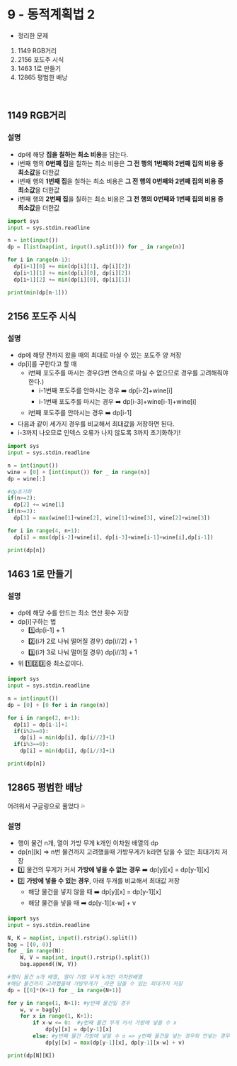 # 9 - 동적계획법 2

 - 정리한 문제
 1. 1149 RGB거리
 2. 2156 포도주 시식
 3. 1463 1로 만들기
 4. 12865 평범한 배낭
 <br>

 ## 1149 RGB거리

 ### 설명
 - dp에 해당 **집을 칠하는 최소 비용**을 담는다.
 - i번째 행의 **0번째 집**을 칠하는 최소 비용은 **그 전 행의 1번째와 2번째 집의 비용 중 최소값**을 더한값
 - i번째 행의 **1번째 집**을 칠하는 최소 비용은 **그 전 행의 0번째와 2번째 집의 비용 중 최소값**을 더한값
 - i번째 행의 **2번째 집**을 칠하는 최소 비용은 **그 전 행의 0번째와 1번째 집의 비용 중 최소값**을 더한값


```python
import sys
input = sys.stdin.readline

n = int(input())
dp = [list(map(int, input().split())) for _ in range(n)]

for i in range(n-1):
  dp[i+1][0] += min(dp[i][1], dp[i][2])
  dp[i+1][1] += min(dp[i][0], dp[i][2])
  dp[i+1][2] += min(dp[i][0], dp[i][1])

print(min(dp[n-1]))
```

## 2156 포도주 시식

 ### 설명
 - dp에 해당 잔까지 왔을 때의 최대로 마실 수 있는 포도주 양 저장
 - dp[i]를 구한다고 할 때
	 -  i번째 포도주를 마시는 경우(3번 연속으로 마실 수 없으므로 경우를 고려해줘야 한다.)
		 - i-1번째 포도주를 안마시는 경우 ➡️ dp[i-2]+wine[i]
		 - i-1번째 포도주를 마시는 경우 ➡️ dp[i-3]+wine[i-1]+wine[i]
	- i번째 포도주를 안마시는 경우  ➡️ dp[i-1]
- 다음과 같이 세가지 경우를 비교해서 최대값을 저장하면 된다.
- i-3까지 나오므로 인덱스 오류가 나지 않도록 3까지 초기화하기!


```python
import sys
input = sys.stdin.readline

n = int(input())
wine = [0] + [int(input()) for _ in range(n)]
dp = wine[:]

#dp초기화
if(n>=2):
  dp[2] += wine[1]
if(n>=3):
  dp[3] = max(wine[1]+wine[2], wine[1]+wine[3], wine[2]+wine[3])

for i in range(4, n+1):
  dp[i] = max(dp[i-2]+wine[i], dp[i-3]+wine[i-1]+wine[i],dp[i-1])

print(dp[n])
```           


## 1463 1로 만들기

### 설명
- dp에 해당 수를 만드는 최소 연산 횟수 저장
- dp[i]구하는 법
	- 1️⃣dp[i-1] + 1
	- 2️⃣(i가 2로 나눠 떨어질 경우) dp[i//2] + 1
	- 3️⃣(i가 3로 나눠 떨어질 경우) dp[i//3] + 1
- 위 1️⃣2️⃣3️⃣중 최소값이다.

```python
import sys
input = sys.stdin.readline

n = int(input())
dp = [0] + [0 for i in range(n)]

for i in range(2, n+1):
  dp[i] = dp[i-1]+1
  if(i%2==0):
    dp[i] = min(dp[i], dp[i//2]+1)
  if(i%3==0):
    dp[i] = min(dp[i], dp[i//3]+1)

print(dp[n])
```


## 12865 평범한 배낭

어려워서 구글링으로 풀었다 💦

### 설명
- 행이 물건 n개, 열이 가방 무게 k개인 이차원 배열의 dp
- dp[n][k] => n번 물건까지 고려했을때 가방무게가 k라면 담을 수 있는 최대가치 저장
- 1️⃣ 물건의 무게가 커서 **가방에 넣을 수 없는** **경우** ➡️ dp[y][x] = dp[y-1][x]
- 2️⃣ **가방에 넣을 수 있는 경우**, 아래 두개를 비교해서 최대값 저장
	- 해당 물건을 넣지 않을 때 ➡️  dp[y][x] = dp[y-1][x]
	- 해당 물건을 넣을 때 ➡️  dp[y-1][x-w] + v

```python
import sys
input = sys.stdin.readline

N, K = map(int, input().rstrip().split())
bag = [(0, 0)]
for _ in range(N):
    W, V = map(int, input().rstrip().split())
    bag.append((W, V))

#행이 물건 n개 배열, 열이 가방 무게 k개인 이차원배열
#해당 물건까지 고려했을때 가방무게가 _라면 담을 수 있는 최대가치 저장
dp = [[0]*(K+1) for _ in range(N+1)]  

for y in range(1, N+1): #y번째 물건일 경우
    w, v = bag[y]
    for x in range(1, K+1):
        if x-w <= 0:  #y번째 물건 무게 커서 가방에 넣을 수 x
            dp[y][x] = dp[y-1][x]
        else: #y번째 물건 가방에 넣을 수 o => y번째 물건을 넣는 경우와 안넣는 경우 중 최대값 구하기
            dp[y][x] = max(dp[y-1][x], dp[y-1][x-w] + v)

print(dp[N][K])
```
